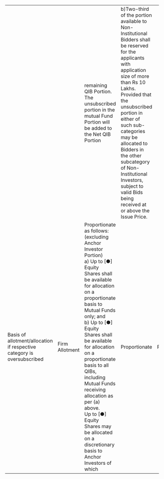 <table><tr><td></td><td></td><td>remaining QIB Portion.<br/>The unsubscribed portion in the mutual Fund Portion will be added to the Net QIB Portion</td><td>b)Two-third of the portion available to Non-Institutional Bidders shall be reserved for the applicants with application size of more than Rs 10 Lakhs.<br/>Provided that the unsubscribed portion in either of such sub-categories may be allocated to Bidders in the other subcategory of Non-Institutional Investors, subject to valid Bids being received at or above the Issue Price.</td><td></td></tr><tr><td>Basis of allotment/allocation if respective category is oversubscribed</td><td>Firm Allotment</td><td>Proportionate as follows:<br/>(excluding Anchor Investor Portion)<br/>a) Up to [●] Equity Shares shall be available for allocation on a proportionate basis to Mutual Funds only; and<br/>b) Up to [●] Equity Shares shall be available for allocation on a proportionate basis to all QIBs, including Mutual Funds receiving allocation as per (a) above.<br/>Up to [●] Equity Shares may be allocated on a discretionary basis to Anchor Investors of which</td><td>Proportionate</td><td>Proportionate</td></tr></table>